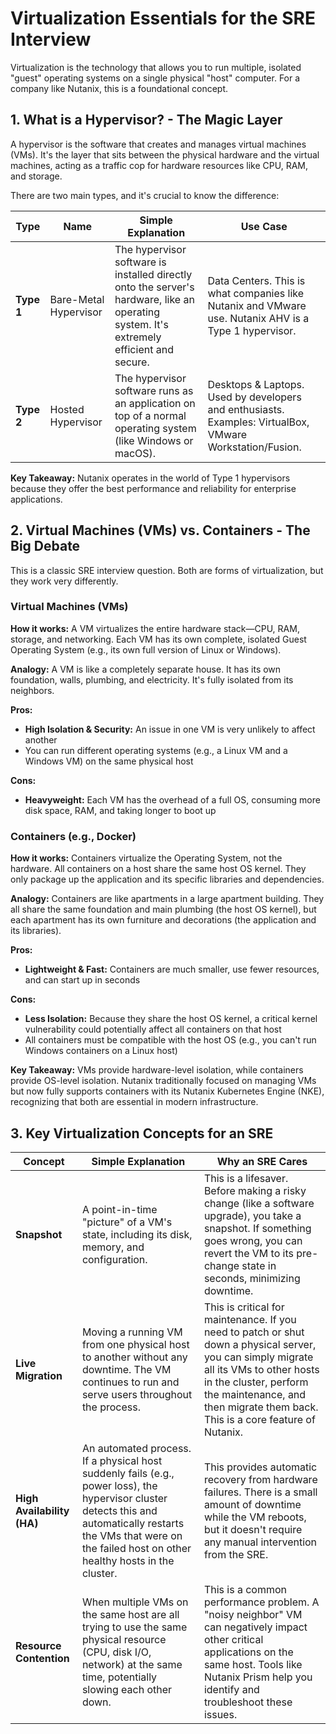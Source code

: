 # Virtualization Essentials for the SRE Interview

Virtualization is the technology that allows you to run multiple, isolated "guest" operating systems on a single physical "host" computer. For a company like Nutanix, this is a foundational concept.

## 1. What is a Hypervisor? - The Magic Layer

A hypervisor is the software that creates and manages virtual machines (VMs). It's the layer that sits between the physical hardware and the virtual machines, acting as a traffic cop for hardware resources like CPU, RAM, and storage.

There are two main types, and it's crucial to know the difference:

| Type | Name | Simple Explanation | Use Case |
|------|------|-------------------|----------|
| **Type 1** | Bare-Metal Hypervisor | The hypervisor software is installed directly onto the server's hardware, like an operating system. It's extremely efficient and secure. | Data Centers. This is what companies like Nutanix and VMware use. Nutanix AHV is a Type 1 hypervisor. |
| **Type 2** | Hosted Hypervisor | The hypervisor software runs as an application on top of a normal operating system (like Windows or macOS). | Desktops & Laptops. Used by developers and enthusiasts. Examples: VirtualBox, VMware Workstation/Fusion. |

**Key Takeaway:** Nutanix operates in the world of Type 1 hypervisors because they offer the best performance and reliability for enterprise applications.

## 2. Virtual Machines (VMs) vs. Containers - The Big Debate

This is a classic SRE interview question. Both are forms of virtualization, but they work very differently.

### Virtual Machines (VMs)

**How it works:** A VM virtualizes the entire hardware stack—CPU, RAM, storage, and networking. Each VM has its own complete, isolated Guest Operating System (e.g., its own full version of Linux or Windows).

**Analogy:** A VM is like a completely separate house. It has its own foundation, walls, plumbing, and electricity. It's fully isolated from its neighbors.

**Pros:**
- **High Isolation & Security:** An issue in one VM is very unlikely to affect another
- You can run different operating systems (e.g., a Linux VM and a Windows VM) on the same physical host

**Cons:**
- **Heavyweight:** Each VM has the overhead of a full OS, consuming more disk space, RAM, and taking longer to boot up

### Containers (e.g., Docker)

**How it works:** Containers virtualize the Operating System, not the hardware. All containers on a host share the same host OS kernel. They only package up the application and its specific libraries and dependencies.

**Analogy:** Containers are like apartments in a large apartment building. They all share the same foundation and main plumbing (the host OS kernel), but each apartment has its own furniture and decorations (the application and its libraries).

**Pros:**
- **Lightweight & Fast:** Containers are much smaller, use fewer resources, and can start up in seconds

**Cons:**
- **Less Isolation:** Because they share the host OS kernel, a critical kernel vulnerability could potentially affect all containers on that host
- All containers must be compatible with the host OS (e.g., you can't run Windows containers on a Linux host)

**Key Takeaway:** VMs provide hardware-level isolation, while containers provide OS-level isolation. Nutanix traditionally focused on managing VMs but now fully supports containers with its Nutanix Kubernetes Engine (NKE), recognizing that both are essential in modern infrastructure.

## 3. Key Virtualization Concepts for an SRE

| Concept | Simple Explanation | Why an SRE Cares |
|---------|-------------------|-------------------|
| **Snapshot** | A point-in-time "picture" of a VM's state, including its disk, memory, and configuration. | This is a lifesaver. Before making a risky change (like a software upgrade), you take a snapshot. If something goes wrong, you can revert the VM to its pre-change state in seconds, minimizing downtime. |
| **Live Migration** | Moving a running VM from one physical host to another without any downtime. The VM continues to run and serve users throughout the process. | This is critical for maintenance. If you need to patch or shut down a physical server, you can simply migrate all its VMs to other hosts in the cluster, perform the maintenance, and then migrate them back. This is a core feature of Nutanix. |
| **High Availability (HA)** | An automated process. If a physical host suddenly fails (e.g., power loss), the hypervisor cluster detects this and automatically restarts the VMs that were on the failed host on other healthy hosts in the cluster. | This provides automatic recovery from hardware failures. There is a small amount of downtime while the VM reboots, but it doesn't require any manual intervention from the SRE. |
| **Resource Contention** | When multiple VMs on the same host are all trying to use the same physical resource (CPU, disk I/O, network) at the same time, potentially slowing each other down. | This is a common performance problem. A "noisy neighbor" VM can negatively impact other critical applications on the same host. Tools like Nutanix Prism help you identify and troubleshoot these issues. |
